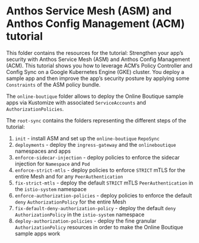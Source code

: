 # Anthos Service Mesh (ASM) and Anthos Config Management (ACM) tutorial

This folder contains the resources for the tutorial: Strengthen your app’s security with Anthos Service Mesh (ASM) and Anthos Config Management (ACM). This tutorial shows you how to leverage ACM’s Policy Controller and Config Sync on a Google Kubernetes Engine (GKE) cluster. You deploy a sample app and then improve the app’s security posture by applying some `Constraints` of the ASM policy bundle.

The `online-boutique` folder allows to deploy the Online Boutique sample apps via Kustomize with associated `ServiceAccounts` and `AuthorizationPolicies`.

The `root-sync` contains the folders representing the different steps of the tutorial:
1. `init` - install ASM and set up the `online-boutique` `RepoSync`
2. `deployments` - deploy the `ingress-gateway` and the `onlineboutique` namespaces and apps
3. `enforce-sidecar-injection` - deploy policies to enforce the sidecar injection for `Namespace` and `Pod`
4. `enforce-strict-mtls` - deploy policies to enforce `STRICT` mTLS for the entire Mesh and for any `PeerAuthentication`
5. `fix-strict-mtls` - deploy the default `STRICT` mTLS `PeerAuthentication` in the `istio-system` namespace
6. `enforce-authorization-policies` - deploy policies to enforce the default `deny` `AuthorizationPolicy` for the entire Mesh
7. `fix-default-deny-authorization-policy` - deploy the default `deny` `AuthorizationPolicy` in the `istio-system` namespace
8. `deploy-authorization-policies` - deploy the fine granular `AuthorizationPolicy` resources in order to make the Online Boutique sample apps work
